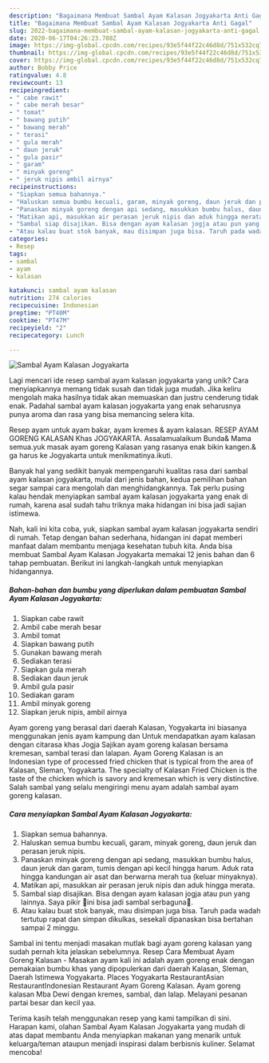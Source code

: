 ```yaml
---
description: "Bagaimana Membuat Sambal Ayam Kalasan Jogyakarta Anti Gagal"
title: "Bagaimana Membuat Sambal Ayam Kalasan Jogyakarta Anti Gagal"
slug: 2022-bagaimana-membuat-sambal-ayam-kalasan-jogyakarta-anti-gagal
date: 2020-06-17T04:26:23.708Z
image: https://img-global.cpcdn.com/recipes/93e5f44f22c46d8d/751x532cq70/sambal-ayam-kalasan-jogyakarta-foto-resep-utama.jpg
thumbnail: https://img-global.cpcdn.com/recipes/93e5f44f22c46d8d/751x532cq70/sambal-ayam-kalasan-jogyakarta-foto-resep-utama.jpg
cover: https://img-global.cpcdn.com/recipes/93e5f44f22c46d8d/751x532cq70/sambal-ayam-kalasan-jogyakarta-foto-resep-utama.jpg
author: Bobby Price
ratingvalue: 4.8
reviewcount: 13
recipeingredient:
- " cabe rawit"
- " cabe merah besar"
- " tomat"
- " bawang putih"
- " bawang merah"
- " terasi"
- " gula merah"
- " daun jeruk"
- " gula pasir"
- " garam"
- " minyak goreng"
- " jeruk nipis ambil airnya"
recipeinstructions:
- "Siapkan semua bahannya."
- "Haluskan semua bumbu kecuali, garam, minyak goreng, daun jeruk dan perasan jeruk nipis."
- "Panaskan minyak goreng dengan api sedang, masukkan bumbu halus, daun jeruk dan garam, tumis dengan api kecil hingga harum. Aduk rata hingga kandungan air asat dan berwarna merah tua (keluar minyaknya)."
- "Matikan api, masukkan air perasan jeruk nipis dan aduk hingga merata."
- "Sambal siap disajikan. Bisa dengan ayam kalasan jogja atau pun yang lainnya. Saya pikir 🤔ini bisa jadi sambal serbaguna🤗."
- "Atau kalau buat stok banyak, mau disimpan juga bisa. Taruh pada wadah tertutup rapat dan simpan dikulkas, sesekali dipanaskan bisa bertahan sampai 2 minggu."
categories:
- Resep
tags:
- sambal
- ayam
- kalasan

katakunci: sambal ayam kalasan 
nutrition: 274 calories
recipecuisine: Indonesian
preptime: "PT40M"
cooktime: "PT47M"
recipeyield: "2"
recipecategory: Lunch

---
```



![Sambal Ayam Kalasan Jogyakarta](https://img-global.cpcdn.com/recipes/93e5f44f22c46d8d/751x532cq70/sambal-ayam-kalasan-jogyakarta-foto-resep-utama.jpg)

Lagi mencari ide resep sambal ayam kalasan jogyakarta yang unik? Cara menyiapkannya memang tidak susah dan tidak juga mudah. Jika keliru mengolah maka hasilnya tidak akan memuaskan dan justru cenderung tidak enak. Padahal sambal ayam kalasan jogyakarta yang enak seharusnya punya aroma dan rasa yang bisa memancing selera kita.

Resep ayam untuk ayam bakar, ayam kremes &amp; ayam kalasan. RESEP AYAM GORENG KALASAN Khas JOGYAKARTA. Assalamualaikum Bunda&amp; Mama semua.yuk masak ayam goreng Kalasan yang rasanya enak bikin kangen.&amp; ga harus ke Jogyakarta untuk menikmatinya.ikuti.

Banyak hal yang sedikit banyak mempengaruhi kualitas rasa dari sambal ayam kalasan jogyakarta, mulai dari jenis bahan, kedua pemilihan bahan segar sampai cara mengolah dan menghidangkannya. Tak perlu pusing kalau hendak menyiapkan sambal ayam kalasan jogyakarta yang enak di rumah, karena asal sudah tahu triknya maka hidangan ini bisa jadi sajian istimewa.


Nah, kali ini kita coba, yuk, siapkan sambal ayam kalasan jogyakarta sendiri di rumah. Tetap dengan bahan sederhana, hidangan ini dapat memberi manfaat dalam membantu menjaga kesehatan tubuh kita. Anda bisa membuat Sambal Ayam Kalasan Jogyakarta memakai 12 jenis bahan dan 6 tahap pembuatan. Berikut ini langkah-langkah untuk menyiapkan hidangannya.

<!--inarticleads1-->

##### Bahan-bahan dan bumbu yang diperlukan dalam pembuatan Sambal Ayam Kalasan Jogyakarta:

1. Siapkan  cabe rawit
1. Ambil  cabe merah besar
1. Ambil  tomat
1. Siapkan  bawang putih
1. Gunakan  bawang merah
1. Sediakan  terasi
1. Siapkan  gula merah
1. Sediakan  daun jeruk
1. Ambil  gula pasir
1. Sediakan  garam
1. Ambil  minyak goreng
1. Siapkan  jeruk nipis, ambil airnya


Ayam goreng yang berasal dari daerah Kalasan, Yogyakarta ini biasanya menggunakan jenis ayam kampung dan Untuk mendapatkan ayam kalasan dengan citarasa khas Jogja Sajikan ayam goreng kalasan bersama kremesan, sambal terasi dan lalapan. Ayam Goreng Kalasan is an Indonesian type of processed fried chicken that is typical from the area of Kalasan, Sleman, Yogyakarta. The specialty of Kalasan Fried Chicken is the taste of the chicken which is savory and kremesan which is very distinctive. Salah sambal yang selalu mengiringi menu ayam adalah sambal ayam goreng kalasan. 

<!--inarticleads2-->

##### Cara menyiapkan Sambal Ayam Kalasan Jogyakarta:

1. Siapkan semua bahannya.
1. Haluskan semua bumbu kecuali, garam, minyak goreng, daun jeruk dan perasan jeruk nipis.
1. Panaskan minyak goreng dengan api sedang, masukkan bumbu halus, daun jeruk dan garam, tumis dengan api kecil hingga harum. Aduk rata hingga kandungan air asat dan berwarna merah tua (keluar minyaknya).
1. Matikan api, masukkan air perasan jeruk nipis dan aduk hingga merata.
1. Sambal siap disajikan. Bisa dengan ayam kalasan jogja atau pun yang lainnya. Saya pikir 🤔ini bisa jadi sambal serbaguna🤗.
1. Atau kalau buat stok banyak, mau disimpan juga bisa. Taruh pada wadah tertutup rapat dan simpan dikulkas, sesekali dipanaskan bisa bertahan sampai 2 minggu.


Sambal ini tentu menjadi masakan mutlak bagi ayam goreng kalasan yang sudah pernah kita jelaskan sebelumnya. Resep Cara Membuat Ayam Goreng Kalasan - Masakan ayam kali ini adalah ayam goreng enak dengan pemakaian bumbu khas yang dipopulerkan dari daerah Kalasan, Sleman, Daerah Istimewa Yogyakarta. Places Yogyakarta RestaurantAsian RestaurantIndonesian Restaurant Ayam Goreng Kalasan. Ayam goreng kalasan Mba Dewi dengan kremes, sambal, dan lalap. Melayani pesanan partai besar dan kecil yaa. 

Terima kasih telah menggunakan resep yang kami tampilkan di sini. Harapan kami, olahan Sambal Ayam Kalasan Jogyakarta yang mudah di atas dapat membantu Anda menyiapkan makanan yang menarik untuk keluarga/teman ataupun menjadi inspirasi dalam berbisnis kuliner. Selamat mencoba!
